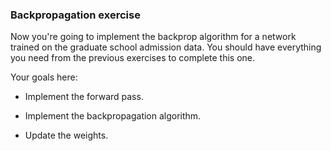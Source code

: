 ### Backpropagation exercise

Now you're going to implement the backprop algorithm for a network trained on the graduate school admission data. You should have everything you need from the previous exercises to complete this one.

Your goals here:


+ Implement the forward pass.

+ Implement the backpropagation algorithm.

+ Update the weights.